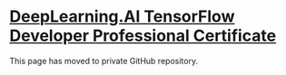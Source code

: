# [DeepLearning.AI TensorFlow Developer Professional Certificate](https://www.coursera.org/professional-certificates/tensorflow-in-practice)

This page has moved to private GitHub repository.

